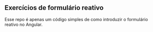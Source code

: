 <!DOCTYPE html>
<html lang="en">
<head>
    <meta charset="UTF-8">
    <meta name="viewport" content="width=device-width, initial-scale=1.0">
</head>
<body>
    <h2>Exercícios de formulário reativo</h2>
    <p>Esse repo é apenas um código simples de como introduzir o formulário reativo no Angular.</p>
</body>
</html>